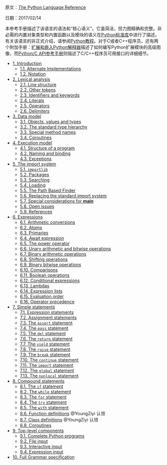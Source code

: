 原文：[The Python Language Reference](https://docs.python.org/3/reference/index.html)

日期：2017/02/14

本参考手册描述了该语言的语法和“核心语义”。它虽简洁，但力图精确和完整。非必需的内置对象类型和内置函数以及模块的语义在[Python标准库](https://docs.python.org/3/library/index.html#library-index)中进行了描述。有关该语言的非正式介绍，请参阅[Python教程](https://docs.python.org/3/tutorial/index.html#tutorial-index)。对于C或者C++程序员，还有两个附加手册：[扩展和嵌入Python解释器](https://docs.python.org/3/extending/index.html#extending-index)描述了如何编写Python扩展模块的高级图像，而[Python/C API参考手册](https://docs.python.org/3/c-api/index.html#c-api-index)则描述了C/C++程序员可用接口的详细细节。

  * [1\. Introduction](https://docs.python.org/3/reference/introduction.html)
    * [1.1. Alternate Implementations](https://docs.python.org/3/reference/introduction.html#alternate-implementations)
    * [1.2. Notation](https://docs.python.org/3/reference/introduction.html#notation)
  * [2\. Lexical analysis](https://docs.python.org/3/reference/lexical_analysis.html)
    * [2.1. Line structure](https://docs.python.org/3/reference/lexical_analysis.html#line-structure)
    * [2.2. Other tokens](https://docs.python.org/3/reference/lexical_analysis.html#other-tokens)
    * [2.3. Identifiers and keywords](https://docs.python.org/3/reference/lexical_analysis.html#identifiers)
    * [2.4. Literals](https://docs.python.org/3/reference/lexical_analysis.html#literals)
    * [2.5. Operators](https://docs.python.org/3/reference/lexical_analysis.html#operators)
    * [2.6. Delimiters](https://docs.python.org/3/reference/lexical_analysis.html#delimiters)
  * [3\. Data model](https://docs.python.org/3/reference/datamodel.html)
    * [3.1. Objects, values and types](https://docs.python.org/3/reference/datamodel.html#objects-values-and-types)
    * [3.2. The standard type hierarchy](https://docs.python.org/3/reference/datamodel.html#the-standard-type-hierarchy)
    * [3.3. Special method names](https://docs.python.org/3/reference/datamodel.html#special-method-names)
    * [3.4. Coroutines](https://docs.python.org/3/reference/datamodel.html#coroutines)
  * [4\. Execution model](https://docs.python.org/3/reference/executionmodel.html)
    * [4.1. Structure of a program](https://docs.python.org/3/reference/executionmodel.html#structure-of-a-program)
    * [4.2. Naming and binding](https://docs.python.org/3/reference/executionmodel.html#naming-and-binding)
    * [4.3. Exceptions](https://docs.python.org/3/reference/executionmodel.html#exceptions)
  * [5\. The import system](https://github.com/PyCN/PTR/blob/master/The%20Python%20Language%20Reference%20(3.6)/import.md)
    * [5.1. `importlib`](https://github.com/PyCN/PTR/blob/master/The%20Python%20Language%20Reference%20(3.6)/import.md#importlib)
    * [5.2. Packages](https://github.com/PyCN/PTR/blob/master/The%20Python%20Language%20Reference%20(3.6)/import.md#packages)
    * [5.3. Searching](https://github.com/PyCN/PTR/blob/master/The%20Python%20Language%20Reference%20(3.6)/import.md#searching)
    * [5.4. Loading](https://github.com/PyCN/PTR/blob/master/The%20Python%20Language%20Reference%20(3.6)/import.md#loading)
    * [5.5. The Path Based Finder](https://github.com/PyCN/PTR/blob/master/The%20Python%20Language%20Reference%20(3.6)/import.md#the-path-based-finder)
    * [5.6. Replacing the standard import system](https://github.com/PyCN/PTR/blob/master/The%20Python%20Language%20Reference%20(3.6)/import.md#replacing-the-standard-import-system)
    * [5.7. Special considerations for __main__](https://github.com/PyCN/PTR/blob/master/The%20Python%20Language%20Reference%20(3.6)/import.md#special-considerations-for-main)
    * [5.8. Open issues](https://github.com/PyCN/PTR/blob/master/The%20Python%20Language%20Reference%20(3.6)/import.md#open-issues)
    * [5.9. References](https://github.com/PyCN/PTR/blob/master/The%20Python%20Language%20Reference%20(3.6)/import.md#references)
  * [6\. Expressions](https://docs.python.org/3/reference/expressions.html)
    * [6.1. Arithmetic conversions](https://docs.python.org/3/reference/expressions.html#arithmetic-conversions)
    * [6.2. Atoms](https://docs.python.org/3/reference/expressions.html#atoms)
    * [6.3. Primaries](https://docs.python.org/3/reference/expressions.html#primaries)
    * [6.4. Await expression](https://docs.python.org/3/reference/expressions.html#await-expression)
    * [6.5. The power operator](https://docs.python.org/3/reference/expressions.html#the-power-operator)
    * [6.6. Unary arithmetic and bitwise operations](https://docs.python.org/3/reference/expressions.html#unary-arithmetic-and-bitwise-operations)
    * [6.7. Binary arithmetic operations](https://docs.python.org/3/reference/expressions.html#binary-arithmetic-operations)
    * [6.8. Shifting operations](https://docs.python.org/3/reference/expressions.html#shifting-operations)
    * [6.9. Binary bitwise operations](https://docs.python.org/3/reference/expressions.html#binary-bitwise-operations)
    * [6.10. Comparisons](https://docs.python.org/3/reference/expressions.html#comparisons)
    * [6.11. Boolean operations](https://docs.python.org/3/reference/expressions.html#boolean-operations)
    * [6.12. Conditional expressions](https://docs.python.org/3/reference/expressions.html#conditional-expressions)
    * [6.13. Lambdas](https://docs.python.org/3/reference/expressions.html#lambda)
    * [6.14. Expression lists](https://docs.python.org/3/reference/expressions.html#expression-lists)
    * [6.15. Evaluation order](https://docs.python.org/3/reference/expressions.html#evaluation-order)
    * [6.16. Operator precedence](https://docs.python.org/3/reference/expressions.html#operator-precedence)
  * [7\. Simple statements](https://docs.python.org/3/reference/simple_stmts.html)
    * [7.1. Expression statements](https://docs.python.org/3/reference/simple_stmts.html#expression-statements)
    * [7.2. Assignment statements](https://docs.python.org/3/reference/simple_stmts.html#assignment-statements)
    * [7.3. The `assert` statement](https://docs.python.org/3/reference/simple_stmts.html#the-assert-statement)
    * [7.4. The `pass` statement](https://docs.python.org/3/reference/simple_stmts.html#the-pass-statement)
    * [7.5. The `del` statement](https://docs.python.org/3/reference/simple_stmts.html#the-del-statement)
    * [7.6. The `return` statement](https://docs.python.org/3/reference/simple_stmts.html#the-return-statement)
    * [7.7. The `yield` statement](https://docs.python.org/3/reference/simple_stmts.html#the-yield-statement)
    * [7.8. The `raise` statement](https://docs.python.org/3/reference/simple_stmts.html#the-raise-statement)
    * [7.9. The `break` statement](https://docs.python.org/3/reference/simple_stmts.html#the-break-statement)
    * [7.10. The `continue` statement](https://docs.python.org/3/reference/simple_stmts.html#the-continue-statement)
    * [7.11. The `import` statement](https://docs.python.org/3/reference/simple_stmts.html#the-import-statement)
    * [7.12. The `global` statement](https://docs.python.org/3/reference/simple_stmts.html#the-global-statement)
    * [7.13. The `nonlocal` statement](https://docs.python.org/3/reference/simple_stmts.html#the-nonlocal-statement)
  * [8\. Compound statements](https://docs.python.org/3/reference/compound_stmts.html)
    * [8.1. The `if` statement](https://docs.python.org/3/reference/compound_stmts.html#the-if-statement)
    * [8.2. The `while` statement](https://docs.python.org/3/reference/compound_stmts.html#the-while-statement)
    * [8.3. The `for` statement](https://docs.python.org/3/reference/compound_stmts.html#the-for-statement)
    * [8.4. The `try` statement](https://docs.python.org/3/reference/compound_stmts.html#the-try-statement)
    * [8.5. The `with` statement](https://docs.python.org/3/reference/compound_stmts.html#the-with-statement)
    * [8.6. Function definitions](https://docs.python.org/3/reference/compound_stmts.html#function-definitions) @YoungZiyi 认领
    * [8.7. Class definitions](https://docs.python.org/3/reference/compound_stmts.html#class-definitions) @YoungZiyi 认领
    * [8.8. Coroutines](https://docs.python.org/3/reference/compound_stmts.html#coroutines)
  * [9\. Top-level components](https://docs.python.org/3/reference/toplevel_components.html)
    * [9.1. Complete Python programs](https://docs.python.org/3/reference/toplevel_components.html#complete-python-programs)
    * [9.2. File input](https://docs.python.org/3/reference/toplevel_components.html#file-input)
    * [9.3. Interactive input](https://docs.python.org/3/reference/toplevel_components.html#interactive-input)
    * [9.4. Expression input](https://docs.python.org/3/reference/toplevel_components.html#expression-input)
  * [10\. Full Grammar specification](https://docs.python.org/3/reference/grammar.html)
